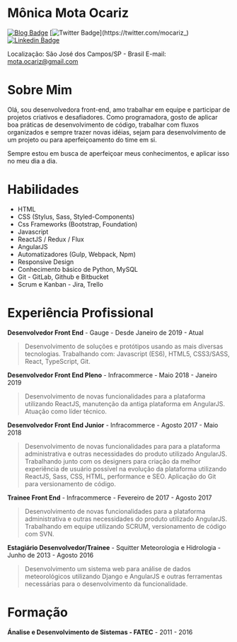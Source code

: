 # Mônica Mota Ocariz


[![Blog Badge](https://img.shields.io/badge/Blog-mocariz.dev-lightgrey)](https://mocariz.dev/)
[![Twitter Badge](https://img.shields.io/badge/-Twitter-1ca0f1?style=flat-square&labelColor=1ca0f1&logo=twitter&logoColor=white&link=https://twitter.com/mocariz_)](https://twitter.com/mocariz_)
[![Linkedin Badge](https://img.shields.io/badge/-LinkedIn-blue?style=flat-square&logo=Linkedin&logoColor=white&link=https://www.linkedin.com/in/mocariz)](https://www.linkedin.com/in/mocariz/)

Localização: São José dos Campos/SP - Brasil
E-mail: mota.ocariz@gmail.com

# Sobre Mim

Olá, sou desenvolvedora front-end, amo trabalhar em equipe e participar de projetos criativos e desafiadores. Como programadora, gosto de aplicar boa práticas de desenvolvimento de código, trabalhar com fluxos organizados e sempre trazer novas idéias, sejam para desenvolvimento de um projeto ou para aperfeiçoamento do time em si.

Sempre estou em busca de aperfeiçoar meus conhecimentos, e aplicar isso no meu dia a dia.


# Habilidades

- HTML
- CSS (Stylus, Sass, Styled-Components)
- Css Frameworks (Bootstrap, Foundation)
- Javascript
- ReactJS / Redux / Flux
- AngularJS
- Automatizadores (Gulp, Webpack, Npm)
- Responsive Design
- Conhecimento básico de Python, MySQL
- Git - GitLab, Github e Bitbucket
- Scrum e Kanban - Jira, Trello

# Experiência Profissional

**Desenvolvedor Front End** - Gauge - Desde Janeiro de 2019 - Atual
> Desenvolvimento de soluções e protótipos usando as mais diversas tecnologias. Trabalhando com: Javascript (ES6), HTML5, CSS3/SASS, React, TypeScript, Git.

**Desenvolvedor Front End Pleno** - Infracommerce - Maio 2018 - Janeiro 2019
> Desenvolvimento de novas funcionalidades para a plataforma utilizando ReactJS, manutenção da antiga plataforma em AngularJS. Atuação como líder técnico.

**Desenvolvedor Front End Junior** - Infracommerce - Agosto 2017 - Maio 2018
> Desenvolvimento de novas funcionalidades para para a plataforma administrativa e outras necessidades do produto utilizado AngularJS. Trabalhando junto com os designers para criação da melhor experiência de usuário possível na evolução da plataforma utilizando ReactJS, Sass, CSS, HTML, performance e SEO. Aplicação do Git para versionamento de código.

**Trainee Front End** - Infracommerce - Fevereiro de 2017 - Agosto 2017
> Desenvolvimento de novas funcionalidades para a plataforma administrativa e outras necessidades do produto utilizado AngularJS. Trabalhando em equipe utilizando SCRUM, versionamento de código com SVN.

**Estagiário Desenvolvedor/Trainee** - Squitter Meteorologia e Hidrologia - Junho de 2013 - Agosto 2016
> Desenvolvimento um sistema web para análise de dados meteorológicos utilizando Django e AngularJS e outras ferramentas necessárias para o desenvolvimento da funcionalidade.

# Formação

**Ánalise e Desenvolvimento de Sistemas - FATEC** - 2011 - 2016 
